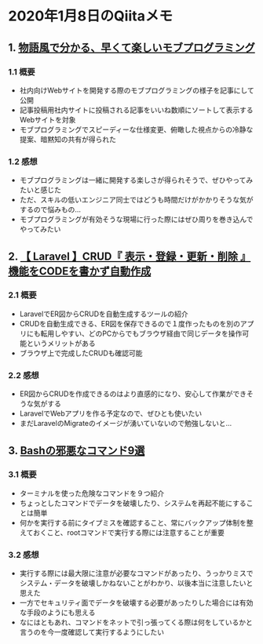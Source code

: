 # 2020年1月8日のQiitaメモ

## 1. [物語風で分かる、早くて楽しいモブプログラミング](https://qiita.com/kojimadev/items/e96e89ec80f9b789169c)

### 1.1 概要

- 社内向けWebサイトを開発する際のモブプログラミングの様子を記事にして公開
- 記事投稿用社内サイトに投稿される記事をいいね数順にソートして表示するWebサイトを対象
- モブプログラミングでスピーディーな仕様変更、俯瞰した視点からの冷静な提案、暗黙知の共有が得られた

### 1.2 感想

- モブプログラミングは一緒に開発する楽しさが得られそうで、ぜひやってみたいと感じた
- ただ、スキルの低いエンジニア同士ではどうも時間だけがかかりそうな気がするので悩みもの…
- モブプログラミングが有効そうな現場に行った際にはぜひ周りを巻き込んでやってみたい

## 2. [【 Laravel 】CRUD『 表示・登録・更新・削除 』機能をCODEを書かず自動作成](https://qiita.com/daisu_yamazaki/items/3755467b39ef158b81a3)

### 2.1 概要

- LaravelでER図からCRUDを自動生成するツールの紹介
- CRUDを自動生成できる、ER図を保存できるので１度作ったものを別のアプリにも転用しやすい、どのPCからでもブラウザ経由で同じデータを操作可能というメリットがある
- ブラウザ上で完成したCRUDも確認可能

### 2.2 感想

- ER図からCRUDを作成できるのはより直感的になり、安心して作業ができそうな気がする
- LaravelでWebアプリを作る予定なので、ぜひとも使いたい
- まだLaravelのMigrateのイメージが湧いていないので勉強しないと…

## 3. [Bashの邪悪なコマンド9選](https://qiita.com/rana_kualu/items/be32f8302017b7aa2763)

### 3.1 概要

- ターミナルを使った危険なコマンドを９つ紹介
- ちょっとしたコマンドでデータを破壊したり、システムを再起不能にすることは簡単
- 何かを実行する前にタイプミスを確認すること、常にバックアップ体制を整えておくこと、rootコマンドで実行する際には注意することが重要

### 3.2 感想

- 実行する際には最大限に注意が必要なコマンドがあったり、うっかりミスでシステム・データを破壊しかねないことがわかり、以後本当に注意したいと思えた
- 一方でセキュリティ面でデータを破壊する必要があったりした場合には有効な手段のようにも思える
- なにはともあれ、コマンドをネットで引っ張ってくる際は何をしているかと言うのを今一度確認して実行するようにしたい

